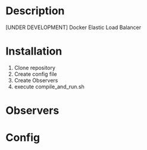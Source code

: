 # Description
[UNDER DEVELOPMENT] Docker Elastic Load Balancer

# Installation
1. Clone repository
2. Create config file
3. Create Observers
4. execute compile_and_run.sh

# Observers

# Config
